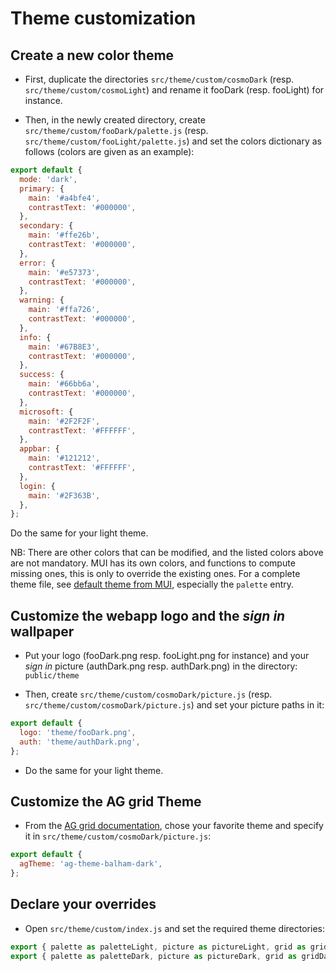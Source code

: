 # Theme customization

## Create a new color theme

- First, duplicate the directories `src/theme/custom/cosmoDark`
 (resp. `src/theme/custom/cosmoLight`) and rename it fooDark (resp. fooLight) for instance.

- Then, in the newly created directory, create `src/theme/custom/fooDark/palette.js`
 (resp. `src/theme/custom/fooLight/palette.js`)
 and set the colors dictionary as follows (colors are given as an example):

```javascript
export default {
  mode: 'dark',
  primary: {
    main: '#a4bfe4',
    contrastText: '#000000',
  },
  secondary: {
    main: '#ffe26b',
    contrastText: '#000000',
  },
  error: {
    main: '#e57373',
    contrastText: '#000000',
  },
  warning: {
    main: '#ffa726',
    contrastText: '#000000',
  },
  info: {
    main: '#67B8E3',
    contrastText: '#000000',
  },
  success: {
    main: '#66bb6a',
    contrastText: '#000000',
  },
  microsoft: {
    main: '#2F2F2F',
    contrastText: '#FFFFFF',
  },
  appbar: {
    main: '#121212',
    contrastText: '#FFFFFF',
  },
  login: {
    main: '#2F363B',
  },
};
```

Do the same for your light theme.

NB: There are other colors that can be modified, and the listed colors above are not mandatory. MUI has its own colors,
 and functions to compute missing ones, this is only to override the existing ones. For a complete theme file, see
 [default theme from MUI](https://mui.com/material-ui/customization/default-theme/), especially the `palette` entry.

## Customize the webapp logo and the *sign in* wallpaper

- Put your logo (fooDark.png resp. fooLight.png for instance) and your *sign in* picture (authDark.png resp. authDark.png)
  in the directory: `public/theme`

- Then, create `src/theme/custom/cosmoDark/picture.js` (resp. `src/theme/custom/cosmoDark/picture.js`) and set your picture paths in it:

```javascript
export default {
  logo: 'theme/fooDark.png',
  auth: 'theme/authDark.png',
};
```

- Do the same for your light theme.

## Customize the AG grid Theme
- From the [AG grid documentation](https://www.ag-grid.com/javascript-data-grid/themes/),
 chose your favorite theme and specify it in `src/theme/custom/cosmoDark/picture.js`:

```javascript
export default {
  agTheme: 'ag-theme-balham-dark',
};
```

## Declare your overrides

- Open `src/theme/custom/index.js` and set the required theme directories:

```javascript
export { palette as paletteLight, picture as pictureLight, grid as gridLight } from './fooLight';
export { palette as paletteDark, picture as pictureDark, grid as gridDark } from './fooDark';
```
